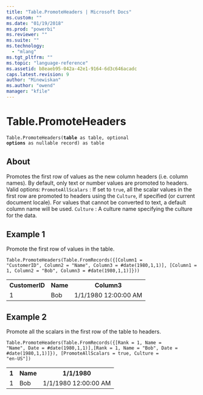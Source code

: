 ```yaml
---
title: "Table.PromoteHeaders | Microsoft Docs"
ms.custom: ""
ms.date: "01/19/2018"
ms.prod: "powerbi"
ms.reviewer: ""
ms.suite: ""
ms.technology: 
  - "mlang"
ms.tgt_pltfrm: ""
ms.topic: "language-reference"
ms.assetid: b8eaeb95-042a-42e1-9164-6d3c646acadc
caps.latest.revision: 9
author: "Minewiskan"
ms.author: "owend"
manager: "kfile"
---
```

# Table.PromoteHeaders

  
<code>Table.PromoteHeaders(<b>table</b> as table, optional <b>options</b> as nullable record) as table</code>  
## About  
Promotes the first row of values as the new column headers (i.e. column names). By default, only text or number values are promoted to headers. Valid options: <code>PromoteAllScalars</code> : If set to <code>true</code>, all the scalar values in the first row are promoted to headers using the <code>Culture</code>, if specified (or current document locale). For values that cannot be converted to text, a default column name will be used.  <code>Culture</code> : A culture name specifying the culture for the data.   
  
## Example 1  
Promote the first row of values in the table.  
  
<code>Table.PromoteHeaders(Table.FromRecords({[Column1 = "CustomerID", Column2 = "Name", Column3 = #date(1980,1,1)], [Column1 = 1, Column2 = "Bob", Column3 = #date(1980,1,1)]}))</code>  
  
<table> <tr> <th>CustomerID</th> <th>Name</th> <th>Column3</th> </tr> <tr> <td>1</td> <td>Bob</td> <td>1/1/1980 12:00:00 AM</td> </tr> </table>  
  
## Example 2  
Promote all the scalars in the first row of the table to headers.  
  
<code>Table.PromoteHeaders(Table.FromRecords({[Rank = 1, Name = "Name", Date = #date(1980,1,1)],[Rank = 1, Name = "Bob", Date = #date(1980,1,1)]}), [PromoteAllScalars = true, Culture = "en-US"])</code>  
  
<table> <tr> <th>1</th> <th>Name</th> <th>1/1/1980</th> </tr> <tr> <td>1</td> <td>Bob</td> <td>1/1/1980 12:00:00 AM</td> </tr> </table>